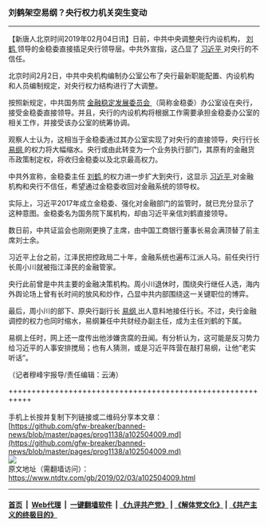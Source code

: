 ### 刘鹤架空易纲？央行权力机关突生变动
------------------------

<div class="post_content">
 <p>
  【新唐人北京时间2019年02月04日讯】日前，中共中央调整央行内设机构，
  <a href="https://www.ntdtv.com/gb/刘鹤.htm">
   刘鹤
  </a>
  领导的金稳委直接插足央行领导层。中共外宣指，这凸显了
  <a href="https://www.ntdtv.com/gb/习近平.htm">
   习近平
  </a>
  对央行的不信任。
 </p>
 <p>
  北京时间2月2日，中共中央机构编制办公室公布了央行最新职能配置、内设机构和人员编制规定，对央行权力结构进行了大调整。
 </p>
 <p>
  按照新规定，中共国务院
  <a href="https://www.ntdtv.com/gb/金融稳定发展委员会.htm">
   金融稳定发展委员会
  </a>
  （简称金稳委）办公室设在央行，接受金稳委直接领导。并且，央行的内设机构将根据工作需要承担金稳委办公室的相关工作，并接受该办公室的统筹协调。
 </p>
 <p>
  观察人士认为，这相当于金稳委通过其办公室实现了对央行的直接领导，央行行长
  <a href="https://www.ntdtv.com/gb/易纲.htm">
   易纲
  </a>
  的权力将大幅缩水。央行或由此转变为一个业务执行部门，其原有的金融货币政策制定权，将收归金稳委以及北京最高权力。
 </p>
 <p>
  中共外宣称，金稳委主任
  <a href="https://www.ntdtv.com/gb/刘鹤.htm">
   刘鹤
  </a>
  的权力进一步扩大到央行，这显示
  <a href="https://www.ntdtv.com/gb/习近平.htm">
   习近平
  </a>
  对金融机构和央行不信任，希望通过金稳委收回对金融系统的领导权。
 </p>
 <p>
  实际上，习近平2017年成立金稳委、强化对金融部门的监管时，就已充分显示了这种意图。金稳委名为国务院下属机构，却由习近平亲信刘鹤直接领导。
 </p>
 <p>
  数日前，中共证监会也刚刚更换了主席，由中国工商银行董事长易会满顶替了前主席刘士余。
 </p>
 <p>
  习近平上台之前，江泽民把控政局二十年，金融系统也遍布江派人马。前任央行行长周小川就被指江泽民的金融管家。
 </p>
 <p>
  央行此前曾是中共主要的金融决策机构。周小川退休时，围绕央行继任人选，海内外舆论场上曾有长时间的放风和炒作，凸显中共内部围绕这一关键职位的博弈。
 </p>
 <p>
  最后，周小川的部下、原央行副行长
  <a href="https://www.ntdtv.com/gb/易纲.htm">
   易纲
  </a>
  出人意料地接任行长。不过，央行金融调控的权力也同时缩水，易纲兼任中共财经办副主任，成为主任刘鹤的下属。
 </p>
 <p>
  易纲上任时，网上还一度传出他涉嫌贪腐的丑闻。有分析认为，这可能是反习势力给习近平的人事安排搅局；也有人猜测，或是习近平阵营在敲打易纲，让他“老实听话”。
 </p>
 <p>
  （记者穆峰宇报导/责任编辑：云涛）
 </p>
 <div class="single_ad">
 </div>
</div>

+++++++++++++++++++++++++++++++++++++++++++++++++++++++++++<br/><br/>
手机上长按并复制下列链接或二维码分享本文章：<br/>
[https://github.com/gfw-breaker/banned-news/blob/master/pages/prog1138/a102504009.md](https://github.com/gfw-breaker/banned-news/blob/master/pages/prog1138/a102504009.md)<br/>
[<img src='https://github.com/gfw-breaker/banned-news/blob/master/pages/prog1138/a102504009.md.png'/>](https://github.com/gfw-breaker/banned-news/blob/master/pages/prog1138/a102504009.md)<br/>
原文地址（需翻墙访问）：https://www.ntdtv.com/gb/2019/02/03/a102504009.html


------------------------
#### [首页](https://github.com/gfw-breaker/banned-news/blob/master/README.md) &nbsp;|&nbsp; [Web代理](https://github.com/labour-camp/helloworld) &nbsp;|&nbsp; [一键翻墙软件](https://github.com/gfw-breaker/nogfw/blob/master/README.md) &nbsp;| [《九评共产党》](https://github.com/gfw-breaker/9ping.md/blob/master/README.md#九评之一评共产党是什么) | [《解体党文化》](https://github.com/gfw-breaker/jtdwh.md/blob/master/README.md) | [《共产主义的终极目的》](https://github.com/gfw-breaker/gczydzjmd.md/blob/master/README.md)


